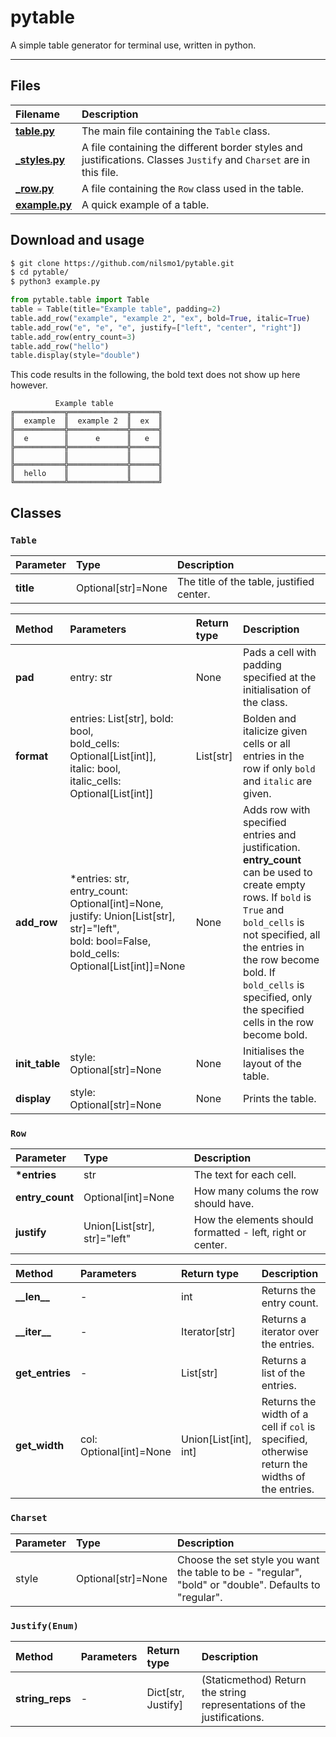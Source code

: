 # pytable
A simple table generator for terminal use, written in python.
***
## Files
| __Filename__ | __Description__ |
| :--- | :--- |
| [__table.py__](https://github.com/nilsmo1/pytable/blob/main/pytable/table.py) | The main file containing the `Table` class. |
| [__\_styles.py__](https://github.com/nilsmo1/pytable/blob/main/pytable/_styles.py) | A file containing the different border styles and justifications. Classes `Justify` and `Charset` are in this file. |
| [__\_row.py__](https://github.com/nilsmo1/pytable/blob/main/pytable/_row.py) | A file containing the `Row` class used in the table. |
| [__example.py__](https://github.com/nilsmo1/pytable/blob/main/example.py) | A quick example of a table. |

## Download and usage
```bash
$ git clone https://github.com/nilsmo1/pytable.git
$ cd pytable/
$ python3 example.py
```
```py
from pytable.table import Table
table = Table(title="Example table", padding=2)
table.add_row("example", "example 2", "ex", bold=True, italic=True)
table.add_row("e", "e", "e", justify=["left", "center", "right"])
table.add_row(entry_count=3)
table.add_row("hello")
table.display(style="double")
```
This code results in the following, the bold text does not show up here however.
```
          Example table           
╔═══════════╦═════════════╦══════╗
║  example  ║  example 2  ║  ex  ║
╠═══════════╬═════════════╬══════╣
║  e        ║      e      ║   e  ║
╠═══════════╬═════════════╬══════╣
║           ║             ║      ║
╠═══════════╬═════════════╬══════╣
║  hello    ║             ║      ║
╚═══════════╩═════════════╩══════╝
```

## Classes
### `Table`
| __Parameter__ | __Type__ | __Description__ |
| :--- | :--- | :--- | 
| __title__ | Optional[str]=None | The title of the table, justified center. || __padding__ | int=1 | How many spaces the cells are padded with to the left and right. |

| __Method__ | __Parameters__ | __Return type__ | __Description__ |
| :--- | :--- | :--- | :--- |
| __pad__ | entry: str | None | Pads a cell with padding specified at the initialisation of the class. |
| __format__ | entries: List[str], bold: bool,<br />bold_cells: Optional[List[int]],<br />italic: bool,<br />italic_cells: Optional[List[int]] | List[str] | Bolden and italicize given cells or all entries in the row if only `bold` and `italic` are given. |
| __add_row__ | \*entries: str,<br />entry_count: Optional[int]=None,<br />justify: Union[List[str], str]="left",<br />bold: bool=False,<br />bold_cells: Optional[List[int]]=None | None | Adds row with specified entries and justification. __entry_count__ can be used to create empty rows. If `bold` is `True` and `bold_cells` is not specified, all the entries in the row become bold. If `bold_cells` is specified, only the specified cells in the row become bold. |
| __init_table__ | style: Optional[str]=None | None | Initialises the layout of the table. |
| __display__ | style: Optional[str]=None | None | Prints the table. |

### `Row`
| __Parameter__ | __Type__ | __Description__ |
| :--- | :--- | :--- | 
| __\*entries__ | str | The text for each cell. |
| __entry_count__ | Optional[int]=None | How many colums the row should have. |
| __justify__ | Union[List[str], str]="left" | How the elements should formatted - left, right or center. |

| __Method__ | __Parameters__ | __Return type__ | __Description__ |
| :--- | :--- | :--- | :--- |
| __\_\_len\_\___ | - | int | Returns the entry count. |
| __\_\_iter\_\___ | - | Iterator[str] | Returns a iterator over the entries. |
| __get_entries__ | - | List[str] | Returns a list of the entries. |
| __get_width__ | col: Optional[int]=None | Union[List[int], int] | Returns the width of a cell if `col` is specified, otherwise return the widths of the entries. |

### `Charset`
| __Parameter__ | __Type__ | __Description__ |
| :--- | :--- | :--- | 
| style | Optional[str]=None | Choose the set style you want the table to be - "regular", "bold" or "double". Defaults to "regular". |

### `Justify(Enum)`
| __Method__ | __Parameters__ | __Return type__ | __Description__ |
| :--- | :--- | :--- | :--- |
| __string_reps__ | - | Dict[str, Justify] | (Staticmethod) Return the string representations of the justifications. |
